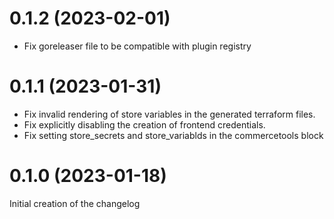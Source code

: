 # 0.1.2 (2023-02-01)
 - Fix goreleaser file to be compatible with plugin registry

# 0.1.1 (2023-01-31)
 - Fix invalid rendering of store variables in the generated terraform files.
 - Fix explicitly disabling the creation of frontend credentials.
 - Fix setting store_secrets and store_variablds in the commercetools block

# 0.1.0 (2023-01-18)
Initial creation of the changelog
